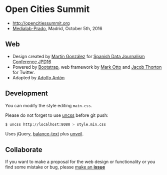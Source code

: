 # Open Cities Summit

* http://opencitiessummit.org
* [Medialab-Prado](http://medialab-prado.es), Madrid, October 5th, 2016

## Web
- Design created by [Martín González](https://twitter.com/martgnz) for
[Spanish Data Journalism Conference JPD16](http://jpd16.okfn.es)
- Powered by [Bootstrap](http://getbootstrap.com/), web framework by
[Mark Otto](https://twitter.com/mdo) and
[Jacob Thorton](https://twitter.com/fat) for Twitter.
- Adapted by [Adolfo Antón](https://twitter.com/adolflow)

## Development

You can modify the style editing `main.css`.

Please do not forget to use [uncss](https://github.com/giakki/uncss) before git push:

```bash
$ uncss http://localhost:8080 > style.min.css
```
Uses jQuery,
[balance-text](https://github.com/adobe-webplatform/balance-text) plus
[unveil](https://github.com/luis-almeida/unveil).

## Collaborate

If you want to make a proposal for the web design or functionality or
you find some mistake or bug, please [make an **issue**](https://github.com/medialab-prado/opencitiessummit/issues/new)

